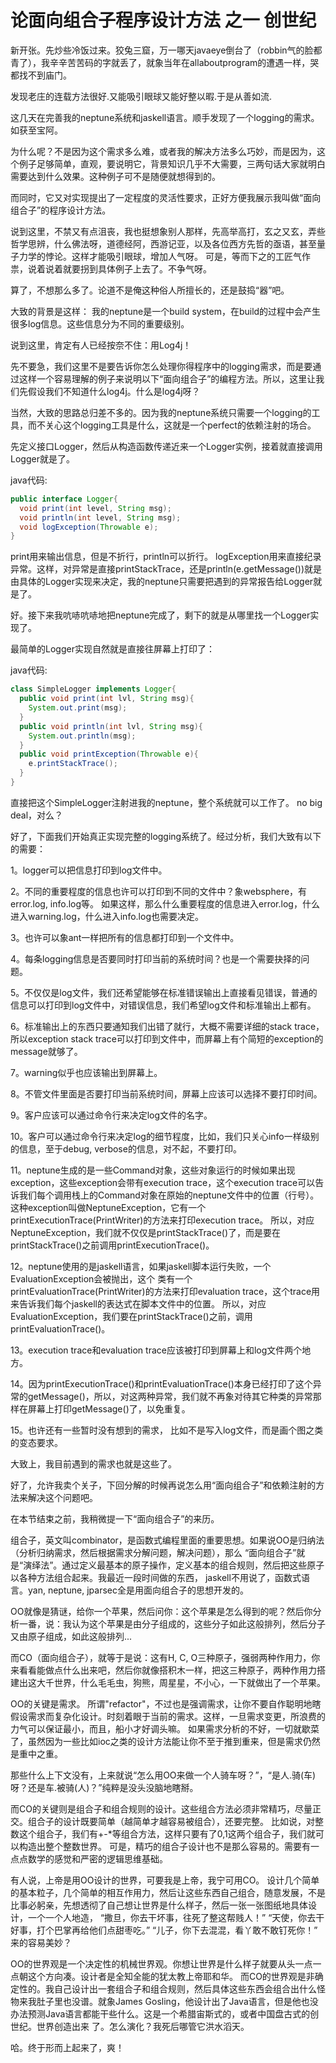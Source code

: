 # 论面向组合子程序设计方法 之一 创世纪

新开张。先炒些冷饭过来。狡兔三窟，万一哪天javaeye倒台了（robbin气的脸都青了），我辛辛苦苦码的字就丢了，就象当年在allaboutprogram的遭遇一样，哭都找不到庙门。




发现老庄的连载方法很好.又能吸引眼球又能好整以暇.于是从善如流. 


这几天在完善我的neptune系统和jaskell语言。顺手发现了一个logging的需求。如获至宝阿。 

为什么呢？不是因为这个需求多么难，或者我的解决方法多么巧妙，而是因为，这个例子足够简单，直观，要说明它，背景知识几乎不大需要，三两句话大家就明白需要达到什么效果。这种例子可不是随便就想得到的。 

而同时，它又对实现提出了一定程度的灵活性要求，正好方便我展示我叫做“面向组合子”的程序设计方法。 


说到这里，不禁又有点沮丧，我也挺想象别人那样，先高举高打，玄之又玄，弄些哲学思辨，什么佛法呀，道德经阿，西游记亚，以及各位西方先哲的亟语，甚至量子力学的悖论。这样才能吸引眼球，增加人气呀。 
可是，等而下之的工匠气作祟，说着说着就要拐到具体例子上去了。不争气呀。 


算了，不想那么多了。论道不是俺这种俗人所擅长的，还是鼓捣“器”吧。 


大致的背景是这样： 
我的neptune是一个build system，在build的过程中会产生很多log信息。这些信息分为不同的重要级别。 

说到这里，肯定有人已经按奈不住：用Log4j！ 

先不要急，我们这里不是要告诉你怎么处理你得程序中的logging需求，而是要通过这样一个容易理解的例子来说明以下“面向组合子”的编程方法。所以，这里让我们先假设我们不知道什么log4j。什么是log4j呀？ 

当然，大致的思路总归差不多的。因为我的neptune系统只需要一个logging的工具，而不关心这个logging工具是什么，这就是一个perfect的依赖注射的场合。 

先定义接口Logger，然后从构造函数传递近来一个Logger实例，接着就直接调用Logger就是了。 

java代码: 

```java
public interface Logger{ 
  void print(int level, String msg); 
  void println(int level, String msg); 
  void logException(Throwable e); 
}
```



print用来输出信息，但是不折行，println可以折行。 
logException用来直接纪录异常。这样，对异常是直接printStackTrace，还是println(e.getMessage())就是由具体的Logger实现来决定，我的neptune只需要把遇到的异常报告给Logger就是了。 


好。接下来我吭哧吭哧地把neptune完成了，剩下的就是从哪里找一个Logger实现了。 

最简单的Logger实现自然就是直接往屏幕上打印了： 

java代码: 

```java
class SimpleLogger implements Logger{ 
  public void print(int lvl, String msg){ 
    System.out.print(msg); 
  } 
  public void println(int lvl, String msg){ 
    System.out.println(msg); 
  } 
  public void printException(Throwable e){ 
    e.printStackTrace(); 
  } 
}
```



直接把这个SimpleLogger注射进我的neptune，整个系统就可以工作了。 
no big deal，对么？ 


好了，下面我们开始真正实现完整的logging系统了。经过分析，我们大致有以下的需要： 

1。logger可以把信息打印到log文件中。 

2。不同的重要程度的信息也许可以打印到不同的文件中？象websphere，有error.log, info.log等。 
如果这样，那么什么重要程度的信息进入error.log，什么进入warning.log，什么进入info.log也需要决定。 

3。也许可以象ant一样把所有的信息都打印到一个文件中。 

4。每条logging信息是否要同时打印当前的系统时间？也是一个需要抉择的问题。 

5。不仅仅是log文件，我们还希望能够在标准错误输出上直接看见错误，普通的信息可以打印到log文件中，对错误信息，我们希望log文件和标准输出上都有。 

6。标准输出上的东西只要通知我们出错了就行，大概不需要详细的stack trace，所以exception stack trace可以打印到文件中，而屏幕上有个简短的exception的message就够了。 

7。warning似乎也应该输出到屏幕上。 

8。不管文件里面是否要打印当前系统时间，屏幕上应该可以选择不要打印时间。 

9。客户应该可以通过命令行来决定log文件的名字。 

10。客户可以通过命令行来决定log的细节程度，比如，我们只关心info一样级别的信息，至于debug, verbose的信息，对不起，不要打印。 

11。neptune生成的是一些Command对象，这些对象运行的时候如果出现exception，这些exception会带有execution trace，这个execution trace可以告诉我们每个调用栈上的Command对象在原始的neptune文件中的位置（行号）。 
这种exception叫做NeptuneException，它有一个printExecutionTrace(PrintWriter)的方法来打印execution trace。 
所以，对应NeptuneException，我们就不仅仅是printStackTrace()了，而是要在printStackTrace()之前调用printExecutionTrace()。 


12。neptune使用的是jaskell语言，如果jaskell脚本运行失败，一个EvaluationException会被抛出，这个 类有一个printEvaluationTrace(PrintWriter)的方法来打印evaluation trace，这个trace用来告诉我们每个jaskell的表达式在脚本文件中的位置。 
所以，对应EvaluationException，我们要在printStackTrace()之前，调用printEvaluationTrace()。 

13。execution trace和evaluation trace应该被打印到屏幕上和log文件两个地方。 

14。因为printExecutionTrace()和printEvaluationTrace()本身已经打印了这个异常的getMessage()，所以，对这两种异常，我们就不再象对待其它种类的异常那样在屏幕上打印getMessage()了，以免重复。 

15。也许还有一些暂时没有想到的需求， 比如不是写入log文件，而是画个图之类的变态要求。


大致上，我目前遇到的需求也就是这些了。 

好了，允许我卖个关子，下回分解的时候再说怎么用“面向组合子”和依赖注射的方法来解决这个问题吧。 

在本节结束之前，我稍微提一下“面向组合子”的来历。 


组合子，英文叫combinator，是函数式编程里面的重要思想。如果说OO是归纳法（分析归纳需求，然后根据需求分解问题，解决问题），那么 “面向组合子”就是“演绎法”。通过定义最基本的原子操作，定义基本的组合规则，然后把这些原子以各种方法组合起来。我最近一段时间做的东西， jaskell不用说了，函数式语言。yan, neptune, jparsec全是用面向组合子的思想开发的。 

OO就像是猜谜，给你一个苹果，然后问你：这个苹果是怎么得到的呢？然后你分析一番，说：我认为这个苹果是由分子组成的，这些分子如此这般排列，然后分子又由原子组成，如此这般排列... 

而CO（面向组合子），就等于是说：这有H, C, O三种原子，强弱两种作用力，你来看看能做点什么出来吧，然后你就像搭积木一样，把这三种原子，两种作用力搭建出这大千世界，什么毛毛虫，狗熊，周星星，不小心，一下就做出了一个苹果。 

OO的关键是需求。 
所谓"refactor"，不过也是强调需求，让你不要自作聪明地瞎假设需求而复杂化设计。时刻着眼于当前的需求。这样，一旦需求变更，所浪费的力气可以保证最小，而且，船小才好调头嘛。 
如果需求分析的不好，一切就歇菜了，虽然因为一些比如ioc之类的设计方法能让你不至于推到重来，但是需求仍然是重中之重。 


那些什么上下文没有，上来就说“怎么用OO来做一个人骑车呀？”，“是人.骑(车)呀？还是车.被骑(人)？”纯粹是没头没脑地瞎掰。 

而CO的关键则是组合子和组合规则的设计。这些组合方法必须非常精巧，尽量正交。组合子的设计既要简单（越简单才越容易被组合），还要完整。 
比如说，对整数这个组合子，我们有+-*等组合方法，这样只要有了0,1这两个组合子，我们就可以构造出整个整数世界。 
可是，精巧的组合子设计也不是那么容易的。需要有一点点数学的感觉和严密的逻辑思维基础。 


有人说，上帝是用OO设计的世界，可要我是上帝，我宁可用CO。 
设计几个简单的基本粒子，几个简单的相互作用力，然后让这些东西自己组合，随意发展，不是比事必躬亲，先想透彻了自己想让世界是什么样子，然后一张一张图纸地具体设计，一个一个人地造， 
“撒旦，你去干坏事，往死了整这帮贱人！” 
“天使，你去干好事，打个巴掌再给他们点甜枣吃。” 
“儿子，你下去混混，看丫敢不敢钉死你！” 
来的容易美妙？ 

OO的世界观是一个决定性的机械世界观。你想让世界是什么样子就要从头一点一点朝这个方向凑。设计者是全知全能的犹太教上帝耶和华。
而CO的世界观是非确定性的。我自己设计出一套组合子和组合规则，然后具体这些东西会组合出什么怪物来我肚子里也没谱。就象James Gosling，他设计出了Java语言，但是他也没办法预测Java语言都能干些什么。这是一个希腊宙斯式的，或者中国盘古式的创世纪。世界创造出来 了。怎么演化？我死后哪管它洪水滔天。



哈。终于形而上起来了，爽！